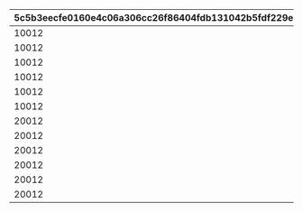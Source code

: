 |5c5b3eecfe0160e4c06a306cc26f86404fdb131042b5fdf229ed56f61531fbcb|b210a335a36422f2b32936dc44d52bbfabfba02cd60aadf4f516ec99bd9e915d|225f4ce78fcc1e204a93f811aa0eae2ebf7d4314bbb020546058ff50370694d7|09b6b8955f079771f82722543a390697f03b2694f8e625d9187ee899e57eb3f2|5cf9a0404bdf3658c7b9bba1010a755fe72b947e014be9e0b37451a3bec2d312|418688c71488fe0b355cab17a5f8c4a1cca559d44eb1506c2e9ce561d51fb010|c995a6e796a0ef2c0e14bddf821068e60892a3f658c0d293e138d27fc17968c7|a6fd78e78b66f57e722e47fa0843e18f60de5f65331a0068d74657432e98ea31|
| --- | --- | --- | --- | --- | --- | --- | --- |
|10012|10012103|1|0|0|0|0|1001201|
|10012|10012107|2|0|0|0|0|1001202|
|10012|10012109|3|0|0|0|0|1001203|
|10012|10012114|4|0|0|1001201|0|1001204|
|10012|10012114|5|0|0|1001202|0|1001204|
|10012|10012114|6|0|0|1001203|0|1001204|
|20012|20012103|7|0|0|0|0|2001201|
|20012|20012107|8|0|0|0|0|2001202|
|20012|20012109|9|0|0|0|0|2001203|
|20012|20012114|10|0|0|2001201|0|2001204|
|20012|20012114|11|0|0|2001202|0|2001204|
|20012|20012114|12|0|0|2001203|0|2001204|